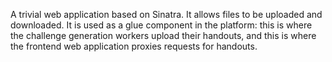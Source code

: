A trivial web application based on Sinatra. It allows files to be uploaded and
downloaded. It is used as a glue component in the platform: this is where the
challenge generation workers upload their handouts, and this is where the
frontend web application proxies requests for handouts.
